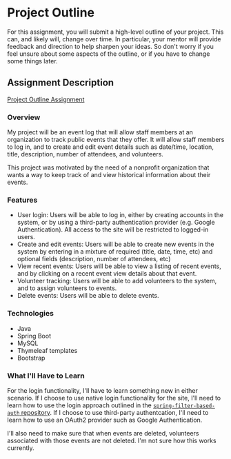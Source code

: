 # Project Outline

For this assignment, you will submit a high-level outline of your project. This can, and likely will, change over time. In particular, your mentor will provide feedback and direction to help sharpen your ideas. So don't worry if you feel unsure about some aspects of the outline, or if you have to change some things later.

## Assignment Description

[Project Outline Assignment](https://education.launchcode.org/liftoff/assignments/project-outline/)

### Overview

My project will be an event log that will allow staff members at an organization to track public events that they offer. It will allow staff members to log in, and to create and edit event details such as date/time, location, title, description, number of attendees, and volunteers.

This project was motivated by the need of a nonprofit organization that wants a way to keep track of and view historical information about their events.

### Features

- User login: Users will be able to log in, either by creating accounts in the system, or by using a third-party authentication provider (e.g. Google Authentication). All access to the site will be restricted to logged-in users.
- Create and edit events: Users will be able to create new events in the system by entering in a mixture of required (title, date, time, etc) and optional fields (description, number of attendees, etc)
- View recent events: Users will be able to view a listing of recent events, and by clicking on a recent event view details about that event.
- Volunteer tracking: Users will be able to add volunteers to the system, and to assign volunteers to events.
- Delete events: Users will be able to delete events.

### Technologies

- Java
- Spring Boot
- MySQL
- Thymeleaf templates
- Bootstrap

### What I'll Have to Learn

For the login functionality, I'll have to learn something new in either scenario. If I choose to use native login functionality for the site, I'll need to learn how to use the login approach outlined in the [`spring-filter-based-auth` repository](https://github.com/LaunchCodeEducation/spring-filter-based-auth). If I choose to use third-party authentcation, I'll need to learn how to use an OAuth2 provider such as Google Authentication.

I'll also need to make sure that when events are deleted, volunteers associated with those events are not deleted. I'm not sure how this works currently.